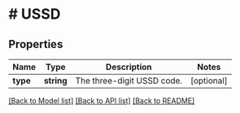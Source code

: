 # # USSD

## Properties

Name | Type | Description | Notes
------------ | ------------- | ------------- | -------------
**type** | **string** | The three-digit USSD code. | [optional]

[[Back to Model list]](../../README.md#models) [[Back to API list]](../../README.md#endpoints) [[Back to README]](../../README.md)
